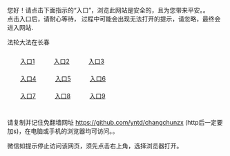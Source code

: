 您好！请点击下面指示的“入口”，浏览此网站是安全的，且为您带来平安。。 <br/>
点击入口后，请耐心等待， 过程中可能会出现无法打开的提示，请忽略，最终会进入网站. </br>

法轮大法在长春<br/>
<div style="padding:10px"><a style="margin:20px" target="_blank" href="https://daxkp8ndkb1f8.cloudfront.net/2Qpsp?ovsqnctn" id="ccLink1" rel="nofollow">入口1</a> <a target="_blank" style="margin:20px" href="https://d1hn7c9xe1g1od.cloudfront.net/2Qpsp?vofjy" id="ccLink2" rel="nofollow">入口2</a> <a style="margin:20px" target="_blank" href="https://d238z0t5h4zidn.cloudfront.net/2Qpsp?mydewtk" id="ccLink3" rel="nofollow">入口3</a></div>

<div style="padding:10px" ><a style="margin:20px" target="_blank" href="https://daxkp8ndkb1f8.cloudfront.net/2Qpsp?ovsqnctn" id="ccLink4" rel="nofollow">入口4</a> <a style="margin:20px" href="https://d1hn7c9xe1g1od.cloudfront.net/2Qpsp?vofjy" target="_blank" id="ccLink5" rel="nofollow">入口5</a> <a style="margin:20px" href="https://d238z0t5h4zidn.cloudfront.net/2Qpsp?mydewtk" target="_blank" id="ccLink6" rel="nofollow">入口6</a></div>

<div style="padding:10px"><a style="margin:20px" target="_blank" href="https://daxkp8ndkb1f8.cloudfront.net/2Qpsp?ovsqnctn" id="ccLink7" rel="nofollow">入口7</a> <a style="margin:20px" href="https://d1hn7c9xe1g1od.cloudfront.net/2Qpsp?vofjy" target="_blank" id="ccLink8" rel="nofollow">入口8</a> <a style="margin:20px" target="_blank" href="https://d238z0t5h4zidn.cloudfront.net/2Qpsp?mydewtk" id="ccLink9" rel="nofollow">入口9</a></div>

<br/>



请复制并记住免翻墙网址 https://github.com/yntd/changchunzx (http后一定要加s)，在电脑或手机的浏览器均可访问。。<br/>

微信如提示停止访问该网页，须先点击右上角，选择浏览器打开。
